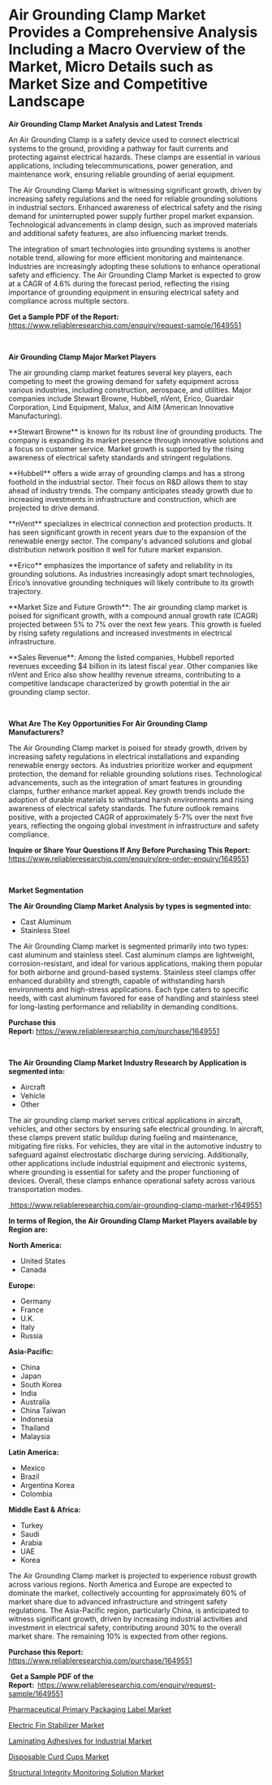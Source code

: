 <p><h1>Air Grounding Clamp Market Provides a Comprehensive Analysis Including a Macro Overview of the Market, Micro Details such as Market Size and Competitive Landscape</h1></p><p><strong>Air Grounding Clamp Market Analysis and Latest Trends</strong></p>
<p><p>An Air Grounding Clamp is a safety device used to connect electrical systems to the ground, providing a pathway for fault currents and protecting against electrical hazards. These clamps are essential in various applications, including telecommunications, power generation, and maintenance work, ensuring reliable grounding of aerial equipment. </p><p>The Air Grounding Clamp Market is witnessing significant growth, driven by increasing safety regulations and the need for reliable grounding solutions in industrial sectors. Enhanced awareness of electrical safety and the rising demand for uninterrupted power supply further propel market expansion. Technological advancements in clamp design, such as improved materials and additional safety features, are also influencing market trends. </p><p>The integration of smart technologies into grounding systems is another notable trend, allowing for more efficient monitoring and maintenance. Industries are increasingly adopting these solutions to enhance operational safety and efficiency. The Air Grounding Clamp Market is expected to grow at a CAGR of 4.6% during the forecast period, reflecting the rising importance of grounding equipment in ensuring electrical safety and compliance across multiple sectors.</p></p>
<p><strong>Get a Sample PDF of the Report:&nbsp;</strong> <a href="https://www.reliableresearchiq.com/enquiry/request-sample/1649551?utm_campaign=99&utm_medium=2&utm_source=Github&utm_content=ia&utm_term=26032025&utm_id=air-grounding-clamp">https://www.reliableresearchiq.com/enquiry/request-sample/1649551</a></p>
<p>&nbsp;</p>
<p><strong>Air Grounding Clamp Major Market Players</strong></p>
<p><p>The air grounding clamp market features several key players, each competing to meet the growing demand for safety equipment across various industries, including construction, aerospace, and utilities. Major companies include Stewart Browne, Hubbell, nVent, Erico, Guardair Corporation, Lind Equipment, Malux, and AIM (American Innovative Manufacturing).</p><p>**Stewart Browne** is known for its robust line of grounding products. The company is expanding its market presence through innovative solutions and a focus on customer service. Market growth is supported by the rising awareness of electrical safety standards and stringent regulations.</p><p>**Hubbell** offers a wide array of grounding clamps and has a strong foothold in the industrial sector. Their focus on R&D allows them to stay ahead of industry trends. The company anticipates steady growth due to increasing investments in infrastructure and construction, which are projected to drive demand.</p><p>**nVent** specializes in electrical connection and protection products. It has seen significant growth in recent years due to the expansion of the renewable energy sector. The company's advanced solutions and global distribution network position it well for future market expansion.</p><p>**Erico** emphasizes the importance of safety and reliability in its grounding solutions. As industries increasingly adopt smart technologies, Erico’s innovative grounding techniques will likely contribute to its growth trajectory.</p><p>**Market Size and Future Growth**: The air grounding clamp market is poised for significant growth, with a compound annual growth rate (CAGR) projected between 5% to 7% over the next few years. This growth is fueled by rising safety regulations and increased investments in electrical infrastructure.</p><p>**Sales Revenue**: Among the listed companies, Hubbell reported revenues exceeding $4 billion in its latest fiscal year. Other companies like nVent and Erico also show healthy revenue streams, contributing to a competitive landscape characterized by growth potential in the air grounding clamp sector.</p></p>
<p>&nbsp;</p>
<p><strong>What Are The Key Opportunities For Air Grounding Clamp Manufacturers?</strong></p>
<p><p>The Air Grounding Clamp market is poised for steady growth, driven by increasing safety regulations in electrical installations and expanding renewable energy sectors. As industries prioritize worker and equipment protection, the demand for reliable grounding solutions rises. Technological advancements, such as the integration of smart features in grounding clamps, further enhance market appeal. Key growth trends include the adoption of durable materials to withstand harsh environments and rising awareness of electrical safety standards. The future outlook remains positive, with a projected CAGR of approximately 5-7% over the next five years, reflecting the ongoing global investment in infrastructure and safety compliance.</p></p>
<p><strong>Inquire or Share Your Questions If Any Before Purchasing This Report:</strong> <a href="https://www.reliableresearchiq.com/enquiry/pre-order-enquiry/1649551?utm_campaign=99&utm_medium=2&utm_source=Github&utm_content=ia&utm_term=26032025&utm_id=air-grounding-clamp">https://www.reliableresearchiq.com/enquiry/pre-order-enquiry/1649551</a></p>
<p>&nbsp;</p>
<p><strong>Market Segmentation</strong></p>
<p><strong>The Air Grounding Clamp Market Analysis by types is segmented into:</strong></p>
<p><ul><li>Cast Aluminum</li><li>Stainless Steel</li></ul></p>
<p><p>The Air Grounding Clamp market is segmented primarily into two types: cast aluminum and stainless steel. Cast aluminum clamps are lightweight, corrosion-resistant, and ideal for various applications, making them popular for both airborne and ground-based systems. Stainless steel clamps offer enhanced durability and strength, capable of withstanding harsh environments and high-stress applications. Each type caters to specific needs, with cast aluminum favored for ease of handling and stainless steel for long-lasting performance and reliability in demanding conditions.</p></p>
<p><strong>Purchase this Report:&nbsp;</strong><a href="https://www.reliableresearchiq.com/purchase/1649551?utm_campaign=99&utm_medium=2&utm_source=Github&utm_content=ia&utm_term=26032025&utm_id=air-grounding-clamp">https://www.reliableresearchiq.com/purchase/1649551</a></p>
<p>&nbsp;</p>
<p><strong>The Air Grounding Clamp Market Industry Research by Application is segmented into:</strong></p>
<p><ul><li>Aircraft</li><li>Vehicle</li><li>Other</li></ul></p>
<p><p>The air grounding clamp market serves critical applications in aircraft, vehicles, and other sectors by ensuring safe electrical grounding. In aircraft, these clamps prevent static buildup during fueling and maintenance, mitigating fire risks. For vehicles, they are vital in the automotive industry to safeguard against electrostatic discharge during servicing. Additionally, other applications include industrial equipment and electronic systems, where grounding is essential for safety and the proper functioning of devices. Overall, these clamps enhance operational safety across various transportation modes.</p></p>
<p><a href="https://www.reliableresearchiq.com/air-grounding-clamp-market-r1649551?utm_campaign=99&utm_medium=2&utm_source=Github&utm_content=ia&utm_term=26032025&utm_id=air-grounding-clamp">&nbsp;https://www.reliableresearchiq.com/air-grounding-clamp-market-r1649551</a></p>
<p><strong>In terms of Region, the Air Grounding Clamp Market Players available by Region are:</strong></p>
<p>
    <p> <strong> North America: </strong>
        <ul>
            <li>United States</li>
            <li>Canada</li>
        </ul>
        </p> 
    <p> <strong> Europe: </strong>
        <ul>
            <li>Germany</li>
            <li>France</li>
            <li>U.K.</li>
            <li>Italy</li>
            <li>Russia</li>
        </ul>
        </p> 
    <p> <strong> Asia-Pacific: </strong>
        <ul>
            <li>China</li>
            <li>Japan</li>
            <li>South Korea</li>
            <li>India</li>
            <li>Australia</li>
            <li>China Taiwan</li>
            <li>Indonesia</li>
            <li>Thailand</li>
            <li>Malaysia</li>
        </ul>
        </p> 
    <p> <strong> Latin America: </strong>
        <ul>
            <li>Mexico</li>
            <li>Brazil</li>
            <li>Argentina Korea</li>
            <li>Colombia</li>
        </ul>
        </p> 
    <p> <strong> Middle East & Africa: </strong>
        <ul>
            <li>Turkey</li>
            <li>Saudi</li>
            <li>Arabia</li>
            <li>UAE</li>
            <li>Korea</li>
        </ul>
    </p>
    </p>
<p><p>The Air Grounding Clamp market is projected to experience robust growth across various regions. North America and Europe are expected to dominate the market, collectively accounting for approximately 60% of market share due to advanced infrastructure and stringent safety regulations. The Asia-Pacific region, particularly China, is anticipated to witness significant growth, driven by increasing industrial activities and investment in electrical safety, contributing around 30% to the overall market share. The remaining 10% is expected from other regions.</p></p>
<p><strong>Purchase this Report: </strong><a href="https://www.reliableresearchiq.com/purchase/1649551?utm_campaign=99&utm_medium=2&utm_source=Github&utm_content=ia&utm_term=26032025&utm_id=air-grounding-clamp">https://www.reliableresearchiq.com/purchase/1649551</a></p>
<p>&nbsp;<strong>Get a Sample PDF of the Report:&nbsp;&nbsp;</strong><a href="https://www.reliableresearchiq.com/enquiry/request-sample/1649551?utm_campaign=99&utm_medium=2&utm_source=Github&utm_content=ia&utm_term=26032025&utm_id=air-grounding-clamp">https://www.reliableresearchiq.com/enquiry/request-sample/1649551</a></p>
<p><strong></strong></p>
<p><p><a href="https://github.com/afghatakito29/Market-Research-Report-List-1/blob/main/pharmaceutical-primary-packaging-label-market.md?utm_campaign=99&utm_medium=2&utm_source=Github&utm_content=ia&utm_term=26032025&utm_id=air-grounding-clamp">Pharmaceutical Primary Packaging Label Market</a></p><p><a href="https://github.com/atawanyeze/Market-Research-Report-List-1/blob/main/electric-fin-stabilizer-market.md?utm_campaign=99&utm_medium=2&utm_source=Github&utm_content=ia&utm_term=26032025&utm_id=air-grounding-clamp">Electric Fin Stabilizer Market</a></p><p><a href="https://github.com/saqafidrahea/Market-Research-Report-List-1/blob/main/laminating-adhesives-for-industrial-market.md?utm_campaign=99&utm_medium=2&utm_source=Github&utm_content=ia&utm_term=26032025&utm_id=air-grounding-clamp">Laminating Adhesives for Industrial Market</a></p><p><a href="https://github.com/eimutelufta/Market-Research-Report-List-1/blob/main/disposable-curd-cups-market.md?utm_campaign=99&utm_medium=2&utm_source=Github&utm_content=ia&utm_term=26032025&utm_id=air-grounding-clamp">Disposable Curd Cups Market</a></p><p><a href="https://github.com/vespigeakexc/Market-Research-Report-List-1/blob/main/structural-integrity-monitoring-solution-market.md?utm_campaign=99&utm_medium=2&utm_source=Github&utm_content=ia&utm_term=26032025&utm_id=air-grounding-clamp">Structural Integrity Monitoring Solution Market</a></p></p>